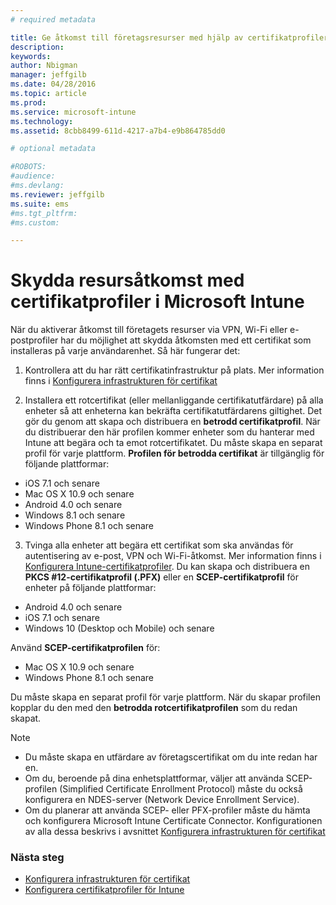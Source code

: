 ```yaml
---
# required metadata

title: Ge åtkomst till företagsresurser med hjälp av certifikatprofiler med Microsoft Intune | Microsoft Intune
description:
keywords:
author: Nbigman
manager: jeffgilb
ms.date: 04/28/2016
ms.topic: article
ms.prod:
ms.service: microsoft-intune
ms.technology:
ms.assetid: 8cbb8499-611d-4217-a7b4-e9b864785dd0

# optional metadata

#ROBOTS:
#audience:
#ms.devlang:
ms.reviewer: jeffgilb
ms.suite: ems
#ms.tgt_pltfrm:
#ms.custom:

---
```


# Skydda resursåtkomst med certifikatprofiler i Microsoft Intune
När du aktiverar åtkomst till företagets resurser via VPN, Wi-Fi eller e-postprofiler har du möjlighet att skydda åtkomsten med ett certifikat som installeras på varje användarenhet. Så här fungerar det:

1. Kontrollera att du har rätt certifikatinfrastruktur på plats. Mer information finns i [Konfigurera infrastrukturen för certifikat](configure-certificate-infrastructure.md)

2. Installera ett rotcertifikat (eller mellanliggande certifikatutfärdare) på alla enheter så att enheterna kan bekräfta certifikatutfärdarens giltighet. Det gör du genom att skapa och distribuera en **betrodd certifikatprofil**. När du distribuerar den här profilen kommer enheter som du hanterar med Intune att begära och ta emot rotcertifikatet. Du måste skapa en separat profil för varje plattform. **Profilen för betrodda certifikat** är tillgänglig för följande plattformar:
 -  iOS 7.1 och senare
 -  Mac OS X 10.9 och senare
 -  Android 4.0 och senare
 -  Windows 8.1 och senare
 -  Windows Phone 8.1 och senare

3. Tvinga alla enheter att begära ett certifikat som ska användas för autentisering av e-post, VPN och Wi-Fi-åtkomst. Mer information finns i [Konfigurera Intune-certifikatprofiler](configure-intune-certificate-profiles.md). Du kan skapa och distribuera en **PKCS #12-certifikatprofil (.PFX)** eller en **SCEP-certifikatprofil** för enheter på följande plattformar:
 
-  Android 4.0 och senare
-  iOS 7.1 och senare
-  Windows 10 (Desktop och Mobile) och senare 

Använd **SCEP-certifikatprofilen** för:
-   Mac OS X 10.9 och senare
-   Windows Phone 8.1 och senare

Du måste skapa en separat profil för varje plattform. När du skapar profilen kopplar du den med den **betrodda rotcertifikatprofilen** som du redan skapat.

> [!NOTE]           
> -    Du måste skapa en utfärdare av företagscertifikat om du inte redan har en. 
>- Om du, beroende på dina enhetsplattformar, väljer att använda SCEP-profilen (Simplified Certificate Enrollment Protocol) måste du också konfigurera en NDES-server (Network Device Enrollment Service).
>-  Om du planerar att använda SCEP- eller PFX-profiler måste du hämta och konfigurera Microsoft Intune Certificate Connector.
> Konfigurationen av alla dessa beskrivs i avsnittet [Konfigurera infrastrukturen för certifikat](configure-certificate-infrastructure.md)

### Nästa steg
- [Konfigurera infrastrukturen för certifikat](configure-certificate-infrastructure.md)
- [Konfigurera certifikatprofiler för Intune](configure-intune-certificate-profiles.md)



<!--HONumber=May16_HO2-->


